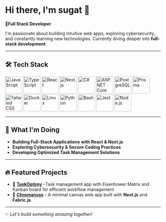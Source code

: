 # Hi there, I'm sugat 👋

**🚀Full Stack Developer**

I'm passionate about building intuitive web apps, exploring cybersecurity, and constantly learning new technologies. Currently diving deeper into **full-stack development**. 

---

## 🛠 Tech Stack
<p align="left">
  <img src="https://cdn.jsdelivr.net/gh/devicons/devicon/icons/javascript/javascript-original.svg" height="55" alt="JavaScript"/>
  <img src="https://cdn.jsdelivr.net/gh/devicons/devicon/icons/typescript/typescript-original.svg" height="55" alt="TypeScript"/>
  <img src="https://cdn.jsdelivr.net/gh/devicons/devicon/icons/react/react-original.svg" height="55" alt="React"/>
  <img src="https://cdn.jsdelivr.net/gh/devicons/devicon/icons/nextjs/nextjs-original.svg" height="55" alt="Next.js"/>
  <img src="https://cdn.jsdelivr.net/gh/devicons/devicon/icons/csharp/csharp-original.svg" height="55" alt="C#"/>
  <img src="https://cdn.jsdelivr.net/gh/devicons/devicon/icons/dotnetcore/dotnetcore-original.svg" height="55" alt="ASP.NET Core"/>
  <img src="https://cdn.jsdelivr.net/gh/devicons/devicon/icons/postgresql/postgresql-original.svg" height="55" alt="PostgreSQL"/>
  <img src="https://cdn.jsdelivr.net/gh/devicons/devicon/icons/prisma/prisma-original.svg" height="55" alt="Prisma"/>
  <img src="https://cdn.jsdelivr.net/gh/devicons/devicon/icons/tailwindcss/tailwindcss-original.svg" height="55" alt="Tailwind CSS"/>
  <img src="https://cdn.jsdelivr.net/gh/devicons/devicon/icons/docker/docker-original.svg" height="55" alt="Docker"/>
  <img src="https://cdn.jsdelivr.net/gh/devicons/devicon/icons/linux/linux-original.svg" height="55" alt="Linux"/>
  <img src="https://cdn.jsdelivr.net/gh/devicons/devicon/icons/python/python-original.svg" height="55" alt="Python"/>
  <img src="https://cdn.jsdelivr.net/gh/devicons/devicon/icons/bash/bash-original.svg" height="55" alt="Bash"/>
  <img src="https://cdn.jsdelivr.net/gh/devicons/devicon/icons/jest/jest-plain.svg" height="55" alt="Jest"/>
  <img src="https://cdn.jsdelivr.net/gh/devicons/devicon/icons/nodejs/nodejs-original.svg" height="55" alt="Node.js"/>
</p>

---

## 🌱 What I'm Doing
-  **Building Full-Stack Applications with React & Next.js**
-  **Exploring Cybersecurity & Secure Coding Practices**
-  **Developing Optimized Task Management Solutions**
---

## 🔥 Featured Projects
- 🚀 **[TaskOptimy](https://github.com/Sugat-Ghimire/taskoptimy)** –Task management app with Eisenhower Matrix and Kanban board for efficient workflow management
- 🎨 **[Chromanvas](https://github.com/Sugat-Ghimire/chromanvas)** –  A minimal canvas web app built with **Next.js** and **Fabric.js**.

---

✨ _Let's build something amazing together!_
